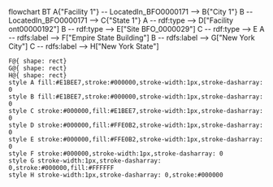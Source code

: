 flowchart BT
    A{"Facility 1"} -- LocatedIn_BFO0000171 --> B{"City 1"}
    B -- LocatedIn_BFO0000171 --> C{"State 1"}
    A -- rdf:type --> D["Facility 
    ont00000192"]
    B -- rdf:type --> E["Site BFO_0000029"]
    C -- rdf:type --> E
    A -- rdfs:label --> F["Empire State Building"]
    B -- rdfs:label --> G["New York City"]
    C -- rdfs:label --> H["New York State"]

    F@{ shape: rect}
    G@{ shape: rect}
    H@{ shape: rect}
    style A fill:#E1BEE7,stroke:#000000,stroke-width:1px,stroke-dasharray: 0
    style B fill:#E1BEE7,stroke:#000000,stroke-width:1px,stroke-dasharray: 0
    style C stroke:#000000,fill:#E1BEE7,stroke-width:1px,stroke-dasharray: 0
    style D stroke:#000000,fill:#FFE0B2,stroke-width:1px,stroke-dasharray: 0
    style E stroke:#000000,fill:#FFE0B2,stroke-width:1px,stroke-dasharray: 0
    style F stroke:#000000,stroke-width:1px,stroke-dasharray: 0
    style G stroke-width:1px,stroke-dasharray: 0,stroke:#000000,fill:#FFFFFF
    style H stroke-width:1px,stroke-dasharray: 0,stroke:#000000


